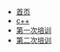 * [首页](README.md)
* [c++](C++/C++.md)
* [第一次培训](培训/第一次培训/电子学社培训.md)
* [第二次培训](培训/第二次培训/电子学社第二次培训.md)
